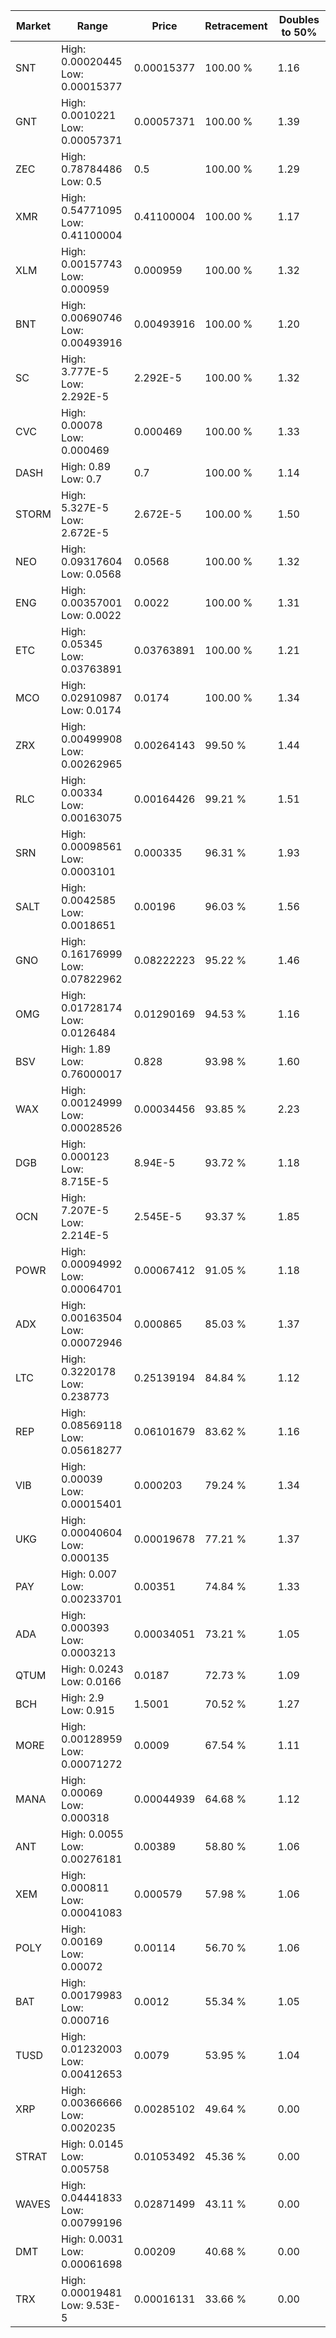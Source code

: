 | Market | Range | Price| Retracement | Doubles to 50% |
| --- | --- | --- | --- | --- |
| SNT | High: 0.00020445<br />Low: 0.00015377 | 0.00015377 | 100.00 % | 1.16 |
| GNT | High: 0.0010221<br />Low: 0.00057371 | 0.00057371 | 100.00 % | 1.39 |
| ZEC | High: 0.78784486<br />Low: 0.5 | 0.5 | 100.00 % | 1.29 |
| XMR | High: 0.54771095<br />Low: 0.41100004 | 0.41100004 | 100.00 % | 1.17 |
| XLM | High: 0.00157743<br />Low: 0.000959 | 0.000959 | 100.00 % | 1.32 |
| BNT | High: 0.00690746<br />Low: 0.00493916 | 0.00493916 | 100.00 % | 1.20 |
| SC | High: 3.777E-5<br />Low: 2.292E-5 | 2.292E-5 | 100.00 % | 1.32 |
| CVC | High: 0.00078<br />Low: 0.000469 | 0.000469 | 100.00 % | 1.33 |
| DASH | High: 0.89<br />Low: 0.7 | 0.7 | 100.00 % | 1.14 |
| STORM | High: 5.327E-5<br />Low: 2.672E-5 | 2.672E-5 | 100.00 % | 1.50 |
| NEO | High: 0.09317604<br />Low: 0.0568 | 0.0568 | 100.00 % | 1.32 |
| ENG | High: 0.00357001<br />Low: 0.0022 | 0.0022 | 100.00 % | 1.31 |
| ETC | High: 0.05345<br />Low: 0.03763891 | 0.03763891 | 100.00 % | 1.21 |
| MCO | High: 0.02910987<br />Low: 0.0174 | 0.0174 | 100.00 % | 1.34 |
| ZRX | High: 0.00499908<br />Low: 0.00262965 | 0.00264143 | 99.50 % | 1.44 |
| RLC | High: 0.00334<br />Low: 0.00163075 | 0.00164426 | 99.21 % | 1.51 |
| SRN | High: 0.00098561<br />Low: 0.0003101 | 0.000335 | 96.31 % | 1.93 |
| SALT | High: 0.0042585<br />Low: 0.0018651 | 0.00196 | 96.03 % | 1.56 |
| GNO | High: 0.16176999<br />Low: 0.07822962 | 0.08222223 | 95.22 % | 1.46 |
| OMG | High: 0.01728174<br />Low: 0.0126484 | 0.01290169 | 94.53 % | 1.16 |
| BSV | High: 1.89<br />Low: 0.76000017 | 0.828 | 93.98 % | 1.60 |
| WAX | High: 0.00124999<br />Low: 0.00028526 | 0.00034456 | 93.85 % | 2.23 |
| DGB | High: 0.000123<br />Low: 8.715E-5 | 8.94E-5 | 93.72 % | 1.18 |
| OCN | High: 7.207E-5<br />Low: 2.214E-5 | 2.545E-5 | 93.37 % | 1.85 |
| POWR | High: 0.00094992<br />Low: 0.00064701 | 0.00067412 | 91.05 % | 1.18 |
| ADX | High: 0.00163504<br />Low: 0.00072946 | 0.000865 | 85.03 % | 1.37 |
| LTC | High: 0.3220178<br />Low: 0.238773 | 0.25139194 | 84.84 % | 1.12 |
| REP | High: 0.08569118<br />Low: 0.05618277 | 0.06101679 | 83.62 % | 1.16 |
| VIB | High: 0.00039<br />Low: 0.00015401 | 0.000203 | 79.24 % | 1.34 |
| UKG | High: 0.00040604<br />Low: 0.000135 | 0.00019678 | 77.21 % | 1.37 |
| PAY | High: 0.007<br />Low: 0.00233701 | 0.00351 | 74.84 % | 1.33 |
| ADA | High: 0.000393<br />Low: 0.0003213 | 0.00034051 | 73.21 % | 1.05 |
| QTUM | High: 0.0243<br />Low: 0.0166 | 0.0187 | 72.73 % | 1.09 |
| BCH | High: 2.9<br />Low: 0.915 | 1.5001 | 70.52 % | 1.27 |
| MORE | High: 0.00128959<br />Low: 0.00071272 | 0.0009 | 67.54 % | 1.11 |
| MANA | High: 0.00069<br />Low: 0.000318 | 0.00044939 | 64.68 % | 1.12 |
| ANT | High: 0.0055<br />Low: 0.00276181 | 0.00389 | 58.80 % | 1.06 |
| XEM | High: 0.000811<br />Low: 0.00041083 | 0.000579 | 57.98 % | 1.06 |
| POLY | High: 0.00169<br />Low: 0.00072 | 0.00114 | 56.70 % | 1.06 |
| BAT | High: 0.00179983<br />Low: 0.000716 | 0.0012 | 55.34 % | 1.05 |
| TUSD | High: 0.01232003<br />Low: 0.00412653 | 0.0079 | 53.95 % | 1.04 |
| XRP | High: 0.00366666<br />Low: 0.0020235 | 0.00285102 | 49.64 % | 0.00 |
| STRAT | High: 0.0145<br />Low: 0.005758 | 0.01053492 | 45.36 % | 0.00 |
| WAVES | High: 0.04441833<br />Low: 0.00799196 | 0.02871499 | 43.11 % | 0.00 |
| DMT | High: 0.0031<br />Low: 0.00061698 | 0.00209 | 40.68 % | 0.00 |
| TRX | High: 0.00019481<br />Low: 9.53E-5 | 0.00016131 | 33.66 % | 0.00 |
